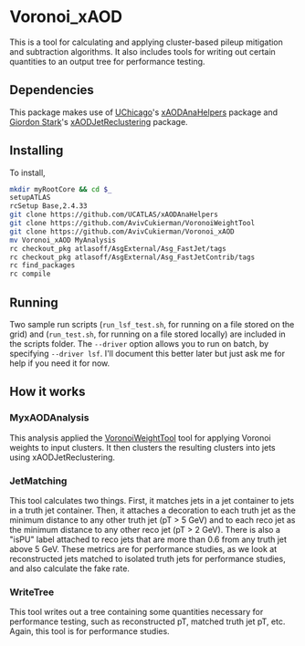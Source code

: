 # Voronoi_xAOD
This is a tool for calculating and applying cluster-based pileup mitigation and subtraction algorithms. It also includes tools for writing out certain quantities to an output tree for performance testing.

## Dependencies
This package makes use of [UChicago](https://github.com/UCATLAS)'s [xAODAnaHelpers](https://github.com/UCATLAS/xAODAnaHelpers) package and [Giordon Stark](https://github.com/kratsg)'s [xAODJetReclustering](https://github.com/kratsg/xAODJetReclustering) package.

## Installing
To install,
```bash
mkdir myRootCore && cd $_
setupATLAS
rcSetup Base,2.4.33
git clone https://github.com/UCATLAS/xAODAnaHelpers
git clone https://github.com/AvivCukierman/VoronoiWeightTool
git clone https://github.com/AvivCukierman/Voronoi_xAOD
mv Voronoi_xAOD MyAnalysis
rc checkout_pkg atlasoff/AsgExternal/Asg_FastJet/tags
rc checkout_pkg atlasoff/AsgExternal/Asg_FastJetContrib/tags
rc find_packages
rc compile
```

## Running
Two sample run scripts (`run_lsf_test.sh`, for running on a file stored on the grid) and (`run_test.sh`, for running on a file stored locally) are included in the scripts folder. The `--driver` option allows you to run on batch, by specifying `--driver lsf`. I'll document this better later but just ask me for help if you need it for now.

## How it works
### MyxAODAnalysis
This analysis applied the [VoronoiWeightTool](https://github.com/AvivCukierman/VoronoiWeightTool) tool for applying Voronoi weights to input clusters. It then clusters the resulting clusters into jets using xAODJetReclustering.
### JetMatching
This tool calculates two things. First, it matches jets in a jet container to jets in a truth jet container. Then, it attaches a decoration to each truth jet as the minimum distance to any other truth jet (pT > 5 GeV) and to each reco jet as the minimum distance to any other reco jet (pT > 2 GeV). There is also a "isPU" label attached to reco jets that are more than 0.6 from any truth jet above 5 GeV. These metrics are for performance studies, as we look at reconstructed jets matched to isolated truth jets for performance studies, and also calculate the fake rate.
### WriteTree
This tool writes out a tree containing some quantities necessary for performance testing, such as reconstructed pT, matched truth jet pT, etc. Again, this tool is for performance studies.
